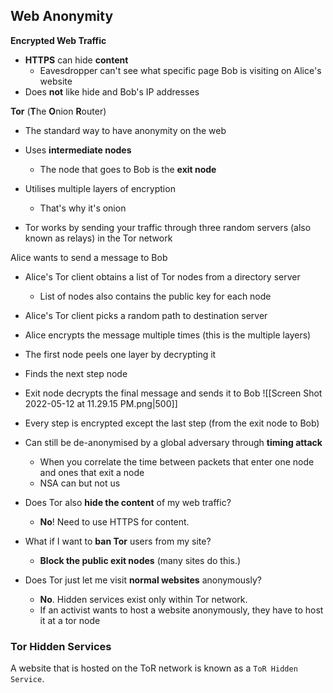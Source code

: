 ## Web Anonymity

**Encrypted Web Traffic**
- **HTTPS** can hide **content**
	- Eavesdropper can't see what specific page Bob is visiting on Alice's website
- Does **not** like hide and Bob's IP addresses

**Tor** (**T**he **O**nion **R**outer)
- The standard way to have anonymity on the web
- Uses **intermediate nodes**
	- The node that goes to Bob is the **exit node**
- Utilises multiple layers of encryption
	- That's why it's onion

- Tor works by sending your traffic through three random servers (also known as relays) in the Tor network

Alice wants to send a message to Bob
- Alice's Tor client obtains a list of Tor nodes from a directory server
	- List of nodes also contains the public key for each node
- Alice's Tor client picks a random path to destination server
- Alice encrypts the message multiple times (this is the multiple layers)
- The first node peels one layer by decrypting it
- Finds the next step node
- Exit node decrypts the final message and sends it to Bob
![[Screen Shot 2022-05-12 at 11.29.15 PM.png|500]]

- Every step is encrypted except the last step (from the exit node to Bob)
- Can still be de-anonymised by a global adversary through **timing attack**
	- When you correlate the time between packets that enter one node and ones that exit a node 
	- NSA can but not us
- Does Tor also **hide the content** of my web traffic?
	- **No**! Need to use HTTPS for content.
- What if I want to **ban Tor** users from my site?
	- **Block the public exit nodes** (many sites do this.) 
- Does Tor just let me visit **normal websites** anonymously?
	- **No**. Hidden services exist only within Tor network.
	- If an activist wants to host a website anonymously, they have to host it at a tor node

### Tor Hidden Services
A website that is hosted on the ToR network is known as a `ToR Hidden Service`.